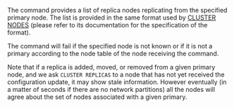 The command provides a list of replica nodes replicating from the specified
primary node. The list is provided in the same format used by [CLUSTER NODES](cluster-nodes.md) (please refer to its documentation for the specification of the format).

The command will fail if the specified node is not known or if it is not
a primary according to the node table of the node receiving the command.

Note that if a replica is added, moved, or removed from a given primary node,
and we ask `CLUSTER REPLICAS` to a node that has not yet received the
configuration update, it may show stale information. However eventually
(in a matter of seconds if there are no network partitions) all the nodes
will agree about the set of nodes associated with a given primary.
